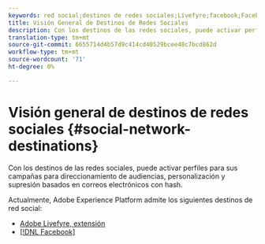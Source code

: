 ```yaml
---
keywords: red social;destinos de redes sociales;Livefyre;facebook;Facebook
title: Visión General de Destinos de Redes Sociales
description: Con los destinos de las redes sociales, puede activar perfiles para sus campañas para direccionamiento de audiencias, personalización y supresión basados en correos electrónicos con hash.
translation-type: tm+mt
source-git-commit: 6655714d4b57d9c414cd40529bcee48c7bcd862d
workflow-type: tm+mt
source-wordcount: '71'
ht-degree: 0%

---
```



# Visión general de destinos de redes sociales {#social-network-destinations}

Con los destinos de las redes sociales, puede activar perfiles para sus campañas para direccionamiento de audiencias, personalización y supresión basados en correos electrónicos con hash.

Actualmente, Adobe Experience Platform admite los siguientes destinos de red social:

- [Adobe Livefyre, extensión](./adobe-livefyre.md)
- [[!DNL Facebook]](./facebook.md)